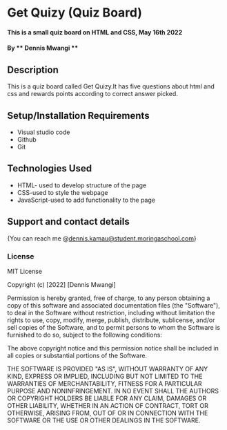 # Get Quizy (Quiz Board)
#### This is a small quiz board on HTML and CSS, May 16th 2022
#### By ** Dennis Mwangi **
## Description
This is a quiz board called Get Quizy.It has five questions about html and css and rewards points according to correct answer picked.
## Setup/Installation Requirements
* Visual studio code
* Github
* Git
## Technologies Used
* HTML- used to develop structure of the page
 * CSS-used to style the webpage
 * JavaScript-used to add functionality to the page
 
## Support and contact details
{You can reach me @dennis.kamau@student.moringaschool.com}
### License
MIT License

Copyright (c) [2022] [Dennis Mwangi]

Permission is hereby granted, free of charge, to any person obtaining a copy
of this software and associated documentation files (the "Software"), to deal
in the Software without restriction, including without limitation the rights
to use, copy, modify, merge, publish, distribute, sublicense, and/or sell
copies of the Software, and to permit persons to whom the Software is
furnished to do so, subject to the following conditions:

The above copyright notice and this permission notice shall be included in all
copies or substantial portions of the Software.

THE SOFTWARE IS PROVIDED "AS IS", WITHOUT WARRANTY OF ANY KIND, EXPRESS OR
IMPLIED, INCLUDING BUT NOT LIMITED TO THE WARRANTIES OF MERCHANTABILITY,
FITNESS FOR A PARTICULAR PURPOSE AND NONINFRINGEMENT. IN NO EVENT SHALL THE
AUTHORS OR COPYRIGHT HOLDERS BE LIABLE FOR ANY CLAIM, DAMAGES OR OTHER
LIABILITY, WHETHER IN AN ACTION OF CONTRACT, TORT OR OTHERWISE, ARISING FROM,
OUT OF OR IN CONNECTION WITH THE SOFTWARE OR THE USE OR OTHER DEALINGS IN THE
SOFTWARE.
  